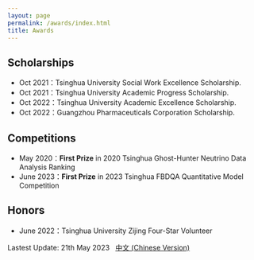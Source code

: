```yaml
---
layout: page
permalink: /awards/index.html
title: Awards
---
```


## Scholarships

- Oct 2021：Tsinghua University Social Work Excellence Scholarship.
- Oct 2021：Tsinghua University Academic Progress Scholarship.
- Oct 2022：Tsinghua University Academic Excellence Scholarship.
- Oct 2022：Guangzhou Pharmaceuticals Corporation Scholarship.

## Competitions

- May 2020：**First Prize** in 2020 Tsinghua Ghost-Hunter Neutrino Data Analysis Ranking
- June 2023：**First Prize** in 2023 Tsinghua FBDQA Quantitative Model Competition

## Honors
- June 2022：Tsinghua University Zijing Four-Star Volunteer

Lastest Update: 21th May 2023 &nbsp; [中文 (Chinese Version)](https://auroraryan0301.github.io/awards-zh/)
